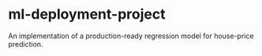 # ml-deployment-project
An implementation of a production-ready regression model for house-price prediction.
